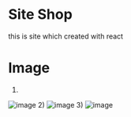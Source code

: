# Site Shop
this is site which created with react 


# Image
1)
![image](https://user-images.githubusercontent.com/66866297/139535556-d25daff8-7da1-4fb4-bbb1-8eff8ce1ed17.png)
2)
![image](https://user-images.githubusercontent.com/66866297/139535578-2d3d269f-e92d-4175-9404-ebe704f5d1ba.png)
3)
![image](https://user-images.githubusercontent.com/66866297/139535568-3cb3f0d2-c582-479e-a7ad-c7e0217689d6.png)
